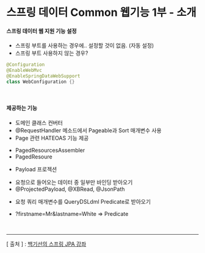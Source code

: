 스프링 데이터 Common 웹기능 1부 - 소개
===

#### 스프링 데이터 웹 지원 기능 설정
+	스프링 부트를 사용하는 경우에.. 설정할 것이 없음. (자동 설정)
+	스프링 부트 사용하지 않는 경우?

```java
@Configuration
@EnableWebMvc
@EnableSpringDataWebSupport
class WebConfiguration {}
```

<br/>

#### 제공하는 기능
+	도메인 클래스 컨버터
+	@RequestHandler 메소드에서 Pageable과 Sort 매개변수 사용 
+	Page 관련 HATEOAS 기능 제공
  -	PagedResourcesAssembler
  -	PagedResoure
+	Payload 프로젝션
  -	요청으로 들어오는 데이터 중 일부만 바인딩 받아오기
  -	@ProjectedPayload, @XBRead, @JsonPath
+	요청 쿼리 매개변수를 QueryDSLdml Predicate로 받아오기
  -	?firstname=Mr&lastname=White => Predicate

<br/>

---
[ 출처 ] : [백기선의 스프링 JPA 강좌](https://www.inflearn.com/course/%EC%8A%A4%ED%94%84%EB%A7%81-%EB%8D%B0%EC%9D%B4%ED%84%B0-jpa)
